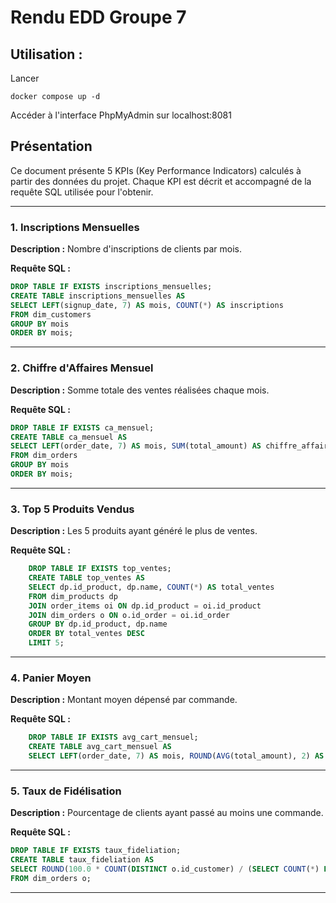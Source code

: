 # Rendu EDD Groupe 7 


## Utilisation : 

Lancer 
```
docker compose up -d
```
Accéder à l'interface PhpMyAdmin sur  localhost:8081



## Présentation

Ce document présente 5 KPIs (Key Performance Indicators) calculés à partir des données du projet. Chaque KPI est décrit et accompagné de la requête SQL utilisée pour l'obtenir.

---

### 1. Inscriptions Mensuelles

**Description :** Nombre d'inscriptions de clients par mois.

**Requête SQL :**
```sql
DROP TABLE IF EXISTS inscriptions_mensuelles;
CREATE TABLE inscriptions_mensuelles AS
SELECT LEFT(signup_date, 7) AS mois, COUNT(*) AS inscriptions
FROM dim_customers
GROUP BY mois
ORDER BY mois;
```

---

### 2. Chiffre d'Affaires Mensuel

**Description :** Somme totale des ventes réalisées chaque mois.

**Requête SQL :**
```sql
DROP TABLE IF EXISTS ca_mensuel;
CREATE TABLE ca_mensuel AS
SELECT LEFT(order_date, 7) AS mois, SUM(total_amount) AS chiffre_affaires
FROM dim_orders
GROUP BY mois
ORDER BY mois;
```

---

### 3. Top 5 Produits Vendus

**Description :** Les 5 produits ayant généré le plus de ventes.

**Requête SQL :**
```sql
    DROP TABLE IF EXISTS top_ventes;
    CREATE TABLE top_ventes AS 
    SELECT dp.id_product, dp.name, COUNT(*) AS total_ventes
    FROM dim_products dp
    JOIN order_items oi ON dp.id_product = oi.id_product
    JOIN dim_orders o ON o.id_order = oi.id_order
    GROUP BY dp.id_product, dp.name
    ORDER BY total_ventes DESC
    LIMIT 5;
```

---

### 4. Panier Moyen

**Description :** Montant moyen dépensé par commande.

**Requête SQL :**
```sql
    DROP TABLE IF EXISTS avg_cart_mensuel;
    CREATE TABLE avg_cart_mensuel AS
    SELECT LEFT(order_date, 7) AS mois, ROUND(AVG(total_amount), 2) AS panier_moyen FROM dim_orders GROUP BY mois ORDER BY mois;
```

---

### 5. Taux de Fidélisation

**Description :** Pourcentage de clients ayant passé au moins une commande.

**Requête SQL :**
```sql
DROP TABLE IF EXISTS taux_fideliation;
CREATE TABLE taux_fideliation AS
SELECT ROUND(100.0 * COUNT(DISTINCT o.id_customer) / (SELECT COUNT(*) FROM dim_customers), 2) AS pct
FROM dim_orders o;
```

---
